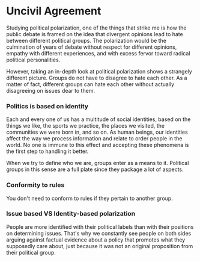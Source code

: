 # Uncivil Agreement

Studying political polarization, one of the things that strike me is how the public debate is framed on the idea that divergent opinions lead to hate between different political groups. The polarization would be the culmination of years of debate without respect for different opinions, empathy with different experiences, and with excess fervor toward radical political personalities. 

However, taking an in-depth look at political polarization shows a strangely different picture. Groups do not have to disagree to hate each other. As a matter of fact, different groups can hate each other without actually disagreeing on issues dear to them.

### Politics is based on identity

Each and every one of us has a multitude of social identities, based on the things we like, the sports we practice, the places we visited, the communities we were born in, and so on. As human beings, our identities affect the way we process information and relate to order people in the world. No one is immune to this effect and accepting these phenomena is the first step to handling it better.

When we try to define who we are, groups enter as a means to it. Political groups in this sense are a full plate since they package a lot of aspects.

### Conformity to rules

You don't need to conform to rules if they pertain to another group.

### Issue based VS Identity-based polarization

People are more identified with their political labels than with their positions on determining issues. That's why we constantly see people on both sides arguing against factual evidence about a policy that promotes what they supposedly care about, just because it was not an original proposition from their political group.